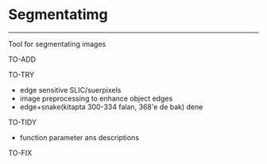 # Segmentatimg
---
Tool for segmentating images

TO-ADD

TO-TRY
- edge sensitive SLIC/suerpixels
- image preprocessing to enhance object edges
- edge+snake(kitapta 300-334 falan, 368'e de bak) dene

TO-TIDY
- function parameter ans descriptions

TO-FIX